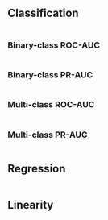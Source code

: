 ## Classification
```python
```
### Binary-class ROC-AUC
```python
```
### Binary-class PR-AUC
```python
```
### Multi-class ROC-AUC
```python
```
### Multi-class PR-AUC
```python
```

## Regression
```python
```

## Linearity

